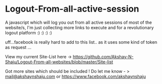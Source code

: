 # Logout-From-all-active-session

A javascript which will log you out from all active sessions of most of the website/s, I'm just collecting more links to execute and for a revolutionary logout platform :) :) :) :)

uff...facebook is really hard to add to this list.. as it uses some kind of token as request ... 

View my current Site-List here -> https://github.com/Akshay-N-Shaju/Logout-From-all-websites/blob/master/Site-list

 Got more sites which should be included ! Do let me know - >  mail@akshaynshaju.com 
 or https://www.facebook.com/akshaynshaju
